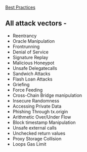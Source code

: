 [Best Practices](https://consensys.github.io/smart-contract-best-practices/general-philosophy/)

## All attack vectors -

- Reentrancy
- Oracle Manipulation
- Frontrunning
- Denial of Service
- Signature Replay
- Malicious Honeypot
- Unsafe Delegatecalls
- Sandwich Attacks
- Flash Loan Attacks
- Griefing
- Force Feeding
- Cross-Chain Bridge manipulation
- Insecure Randomness
- Accessing Private Data
- Phishing Through tx.origin
- Arithmetic Over/Under Flow
- Block timestamp Manipulation
- Unsafe external calls
- Unchecked return values
- Proxy Storage Collision
- Loops Gas Limit
